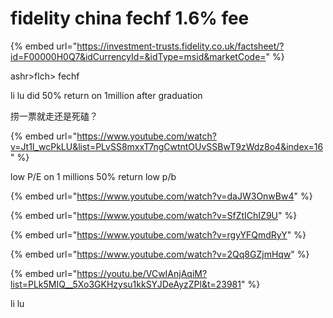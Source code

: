 # fidelity china fechf 1.6% fee

{% embed url="https://investment-trusts.fidelity.co.uk/factsheet/?id=F00000H0Q7&idCurrencyId=&idType=msid&marketCode=" %}

ashr>flch> fechf

li lu did 50% return on 1million after graduation&#x20;

捞一票就走还是死磕？



{% embed url="https://www.youtube.com/watch?v=Jt1I_wcPkLU&list=PLvSS8mxxT7ngCwtntOUvSSBwT9zWdz8o4&index=16" %}

low P/E on 1 millions 50% return low p/b

{% embed url="https://www.youtube.com/watch?v=daJW3OnwBw4" %}



{% embed url="https://www.youtube.com/watch?v=SfZtIChIZ9U" %}



{% embed url="https://www.youtube.com/watch?v=rgyYFQmdRyY" %}



{% embed url="https://www.youtube.com/watch?v=2Qq8GZjmHqw" %}





{% embed url="https://youtu.be/VCwIAnjAqiM?list=PLk5MIQ__5Xo3GKHzysu1kkSYJDeAyzZPl&t=23981" %}

li lu
